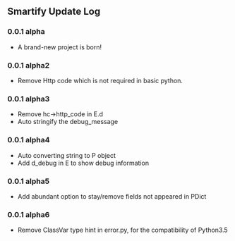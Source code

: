 ## Smartify Update Log

### 0.0.1 alpha

- A brand-new project is born!

### 0.0.1 alpha2

- Remove Http code which is not required in basic python.

### 0.0.1 alpha3

- Remove hc->http_code in E.d
- Auto stringify the debug_message

### 0.0.1 alpha4

- Auto converting string to P object
- Add d_debug in E to show debug information

### 0.0.1 alpha5

- Add abundant option to stay/remove fields not appeared in PDict

### 0.0.1 alpha6

- Remove ClassVar type hint in error.py, for the compatibility of
  Python3.5